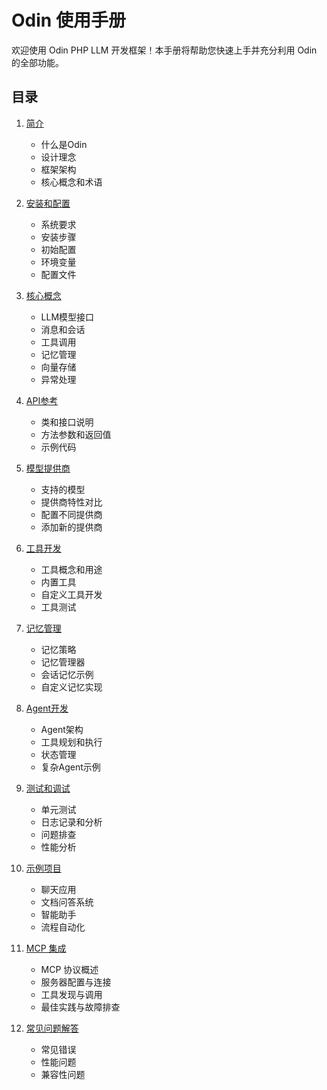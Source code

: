 # Odin 使用手册

欢迎使用 Odin PHP LLM 开发框架！本手册将帮助您快速上手并充分利用 Odin 的全部功能。

## 目录

1. [简介](./00-introduction.md)
   - 什么是Odin
   - 设计理念
   - 框架架构
   - 核心概念和术语

2. [安装和配置](./01-installation.md)
   - 系统要求
   - 安装步骤
   - 初始配置
   - 环境变量
   - 配置文件

3. [核心概念](./02-core-concepts.md)
   - LLM模型接口
   - 消息和会话
   - 工具调用
   - 记忆管理
   - 向量存储
   - 异常处理

4. [API参考](./03-api-reference.md)
   - 类和接口说明
   - 方法参数和返回值
   - 示例代码

5. [模型提供商](./04-model-providers.md)
   - 支持的模型
   - 提供商特性对比
   - 配置不同提供商
   - 添加新的提供商

6. [工具开发](./05-tool-development.md)
   - 工具概念和用途
   - 内置工具
   - 自定义工具开发
   - 工具测试

7. [记忆管理](./06-memory-management.md)
   - 记忆策略
   - 记忆管理器
   - 会话记忆示例
   - 自定义记忆实现

8. [Agent开发](./07-agent-development.md)
   - Agent架构
   - 工具规划和执行
   - 状态管理
   - 复杂Agent示例

9. [测试和调试](./08-testing-debugging.md)
    - 单元测试
    - 日志记录和分析
    - 问题排查
    - 性能分析

10. [示例项目](./09-examples.md)
    - 聊天应用
    - 文档问答系统
    - 智能助手
    - 流程自动化

11. [MCP 集成](./11-mcp-integration.md)
    - MCP 协议概述
    - 服务器配置与连接
    - 工具发现与调用
    - 最佳实践与故障排查

12. [常见问题解答](./10-faq.md)
    - 常见错误
    - 性能问题
    - 兼容性问题